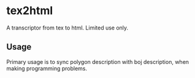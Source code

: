 # tex2html

A transcriptor from tex to html. Limited use only.

## Usage

Primary usage is to sync polygon description with boj description, when making programming problems.
